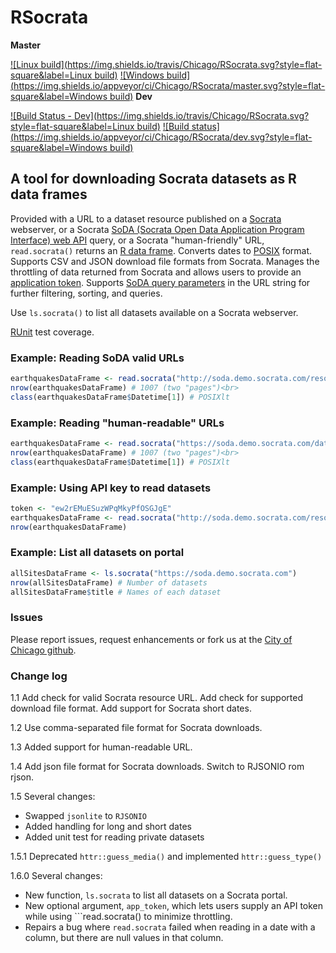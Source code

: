RSocrata
========

**Master** 

[![Linux build](https://img.shields.io/travis/Chicago/RSocrata.svg?style=flat-square&label=Linux build)](https://travis-ci.org/Chicago/RSocrata) [![Windows build](https://img.shields.io/appveyor/ci/Chicago/RSocrata/master.svg?style=flat-square&label=Windows build)](https://ci.appveyor.com/project/tomschenkjr/rsocrata/branch/master)
**Dev**

[![Build Status - Dev](https://img.shields.io/travis/Chicago/RSocrata.svg?style=flat-square&label=Linux build)](https://travis-ci.org/Chicago/RSocrata) [![Build status](https://img.shields.io/appveyor/ci/Chicago/RSocrata/dev.svg?style=flat-square&label=Windows build)](https://ci.appveyor.com/project/tomschenkjr/rsocrata/branch/dev)

A tool for downloading Socrata datasets as R data frames
--------------------------------------------------------	

Provided with a URL to a dataset resource published on a [Socrata](http://www.socrata.com) webserver,
or a Socrata [SoDA (Socrata Open Data Application Program Interface) web API](http://dev.socrata.com) query,
or a Socrata "human-friendly" URL, ```read.socrata()```
returns an [R data frame](http://stat.ethz.ch/R-manual/R-devel/library/base/html/data.frame.html).
Converts dates to [POSIX](http://stat.ethz.ch/R-manual/R-devel/library/base/html/DateTimeClasses.html) format.
Supports CSV and JSON download file formats from Socrata.
Manages the throttling of data returned from Socrata and allows users to provide an [application token](http://dev.socrata.com/docs/app-tokens.html).
Supports [SoDA query parameters](http://dev.socrata.com/docs/queries.html) in the URL string for further filtering, sorting, and queries.

Use ```ls.socrata()``` to list all datasets available on a Socrata webserver.

[RUnit](http://cran.r-project.org/web/packages/RUnit/index.html) test coverage.

### Example: Reading SoDA valid URLs
```r
earthquakesDataFrame <- read.socrata("http://soda.demo.socrata.com/resource/4334-bgaj.csv")<br>
nrow(earthquakesDataFrame) # 1007 (two "pages")<br>
class(earthquakesDataFrame$Datetime[1]) # POSIXlt
```

### Example: Reading "human-readable" URLs
```r
earthquakesDataFrame <- read.socrata("https://soda.demo.socrata.com/dataset/USGS-Earthquakes-for-2012-11-01-API-School-Demo/4334-bgaj")<br>
nrow(earthquakesDataFrame) # 1007 (two "pages")<br>
class(earthquakesDataFrame$Datetime[1]) # POSIXlt
```

### Example: Using API key to read datasets
```r
token <- "ew2rEMuESuzWPqMkyPfOSGJgE"
earthquakesDataFrame <- read.socrata("http://soda.demo.socrata.com/resource/4334-bgaj.csv", app_token = token)
nrow(earthquakesDataFrame)
```

### Example: List all datasets on portal
```r
allSitesDataFrame <- ls.socrata("https://soda.demo.socrata.com")
nrow(allSitesDataFrame) # Number of datasets
allSitesDataFrame$title # Names of each dataset
```

### Issues

Please report issues, request enhancements or fork us at the [City of Chicago github](https://github.com/Chicago/RSocrata/issues).

### Change log

1.1 Add check for valid Socrata resource URL. Add check for supported download file format. Add support for Socrata short dates.

1.2 Use comma-separated file format for Socrata downloads.

1.3 Added support for human-readable URL.

1.4 Add json file format for Socrata downloads. Switch to RJSONIO rom rjson. 

1.5 Several changes:
* Swapped ```jsonlite``` to ```RJSONIO```
* Added handling for long and short dates
* Added unit test for reading private datasets

1.5.1 Deprecated ```httr::guess_media()``` and implemented ```httr::guess_type()```

1.6.0 Several changes:
* New function, ```ls.socrata``` to list all datasets on a Socrata portal.
* New optional argument, ```app_token```, which lets users supply an API token while using ```read.socrata() to minimize throttling.
* Repairs a bug where ```read.socrata``` failed when reading in a date with a column, but there are null values in that column.
